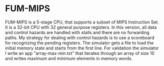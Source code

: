 # FUM-MIPS
FUM-MIPS is a 5-stage CPU, that supports a subset of MIPS Instruction Set. It is a 32-bit CPU with 32 general purpose registers.
In this version, all data and control hazards are handled with stalls and there are no forwarding paths.
My strategy for dealing with control hazards is to use a scoreboard for recognizing the pending registers.
The simulator gets a file to load the initial memory state and starts from the first line.
For validation the simulator I write an app "array-max-min.txt" that iterates through an array of size 10 and writes maximum and minimum elements in memory words.
